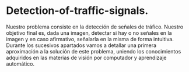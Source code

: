 # Detection-of-traffic-signals.
Nuestro problema consiste en la detección de señales de tráfico. Nuestro objetivo final es, dada una imagen, detectar si hay o no señales en la imagen y en caso afirmativo, señalarla en la misma de forma intuitiva. Durante los sucesivos apartados vamos a detallar una primera aproximación a la solución de este problema, uniendo los conocimientos adquiridos en las materias de visión por computador y aprendizaje automático.
